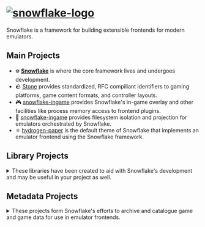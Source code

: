 # [![snowflake-logo](https://snowflakepowe.red/svg/banner.svg)](https://snowflakepowe.red)

Snowflake is a framework for building extensible frontends for modern emulators. 

## Main Projects

* ❄️ [**Snowflake**](https://github.com/SnowflakePowered/snowflake) is where the core framework lives and undergoes development.
* 🪨 [Stone](https://github.com/SnowflakePowered/stone) provides standardized, RFC compiliant identifiers to gaming platforms, game content formats, and controller layouts.
* 🎮 [snowflake-ingame](https://github.com/SnowflakePowered/snowflake-ingame) provides Snowflake's in-game overlay and other facilities like process memory access to frontend plugins.
* 💾 [snowflake-ingame](https://github.com/SnowflakePowered/snowflake-projfs) provides filesystem isolation and projection for emulators orchestrated by Snowflake.
* ⚛️ [hydrogen-paper](https://github.com/SnowflakePowered/hydrogen-paper) is the default theme of Snowflake that implements an emulator frontend using the Snowflake framework.
  
## Library Projects
<details>
<summary>These libraries have been created to aid with Snowflake's development and may be useful in your project as well.</summary>

* [VCDiff](https://github.com/SnowflakePowered/vcdiff) is an SIMD-accelerated C# library for VCDIFF and xdelta compatible binary diffs with both encode and decode support.
* [ImGuiBackends](https://github.com/SnowflakePowered/ImGuiBackends) are C# backends for [ImGui.NET](https://github.com/mellinoe/ImGui.NET) using Silk.NET for low overhead.
* [tsuku](https://github.com/SnowflakePowered/tsuku) is a C# library for tagging files using extended attributes.
* [bunkai](https://github.com/SnowflakePowered/bunkai) is a C# library for parsing NoIntro, TOSEC, and GoodTools file names.
* [chd-rs](https://github.com/SnowflakePowered/chd-rs) is a Rust implementation of the Compressed Hunks of Data file format.
* [shiratsu-naming](https://github.com/SnowflakePowered/shiratsu/tree/master/shiratsu-naming) is a Rust library for zero-copy parsing of NoIntro, TOSEC, and GoodTools file names.
* [listinfo-rs](https://github.com/SnowflakePowered/listinfo-rs) is a Rust library for zero-copy parsing of MAME ListInfo format DAT files.
* [sabinokaku](https://github.com/SnowflakePowered/sabinokaku) is a minimal bootloader and injector for hosting the .NET runtime in another process.
</details>

## Metadata Projects
<details>
<summary>These projects form Snowflake's efforts to archive and catalogue game and game data for use in emulator frontends.</summary>

* [OpenGood](https://github.com/SnowflakePowered/opengood) is a freely-available XML database for ROMs listed in the final distribution of GoodTools.
* [shiragame](https://github.com/SnowflakePowered/shiragame) is a massive, versioned, games database compiled from a variety of DAT cataloguing organizations.
* [zengyaku](https://github.com/SnowflakePowered/zengyaku) is a set of tools used to reverse engineer unpacked GoodTools binaries.
</details>
